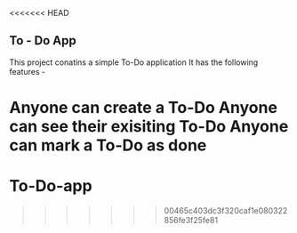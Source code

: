 <<<<<<< HEAD
  ## To - Do App
This project conatins a simple To-Do application
It has the following features -

Anyone can create a To-Do
Anyone can see their exisiting To-Do
Anyone can mark a To-Do as done
=======
# To-Do-app
>>>>>>> 00465c403dc3f320caf1e080322856fe3f25fe81
